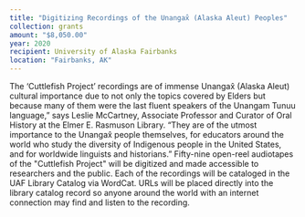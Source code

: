```yaml
---
title: "Digitizing Recordings of the Unangax̂ (Alaska Aleut) Peoples"
collection: grants
amount: "$8,050.00"
year: 2020
recipient: University of Alaska Fairbanks
location: "Fairbanks, AK"
---
```


The ‘Cuttlefish Project’ recordings are of immense Unangax̂ (Alaska Aleut) cultural
importance due to not only the topics covered by Elders but because many of them were the
last fluent speakers of the Unangam Tunuu language,” says Leslie McCartney, Associate
Professor and Curator of Oral History at the Elmer E. Rasmuson Library. “They are of the
utmost importance to the Unangax̂ people themselves, for educators around the world who
study the diversity of Indigenous people in the United States, and for worldwide linguists and
historians.”
Fifty-nine open-reel audiotapes of the "Cuttlefish Project" will be digitized and made accessible to
researchers and the public. Each of the recordings will be cataloged in the UAF Library
Catalog via WordCat. URLs will be placed directly into the library catalog record so anyone around the world with an internet connection may find and listen to the recording.
